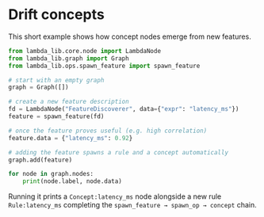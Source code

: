 # Drift concepts

This short example shows how concept nodes emerge from new features.

```python
from lambda_lib.core.node import LambdaNode
from lambda_lib.graph import Graph
from lambda_lib.ops.spawn_feature import spawn_feature

# start with an empty graph
graph = Graph([])

# create a new feature description
fd = LambdaNode("FeatureDiscoverer", data={"expr": "latency_ms"})
feature = spawn_feature(fd)

# once the feature proves useful (e.g. high correlation)
feature.data = {"latency_ms": 0.92}

# adding the feature spawns a rule and a concept automatically
graph.add(feature)

for node in graph.nodes:
    print(node.label, node.data)
```

Running it prints a `Concept:latency_ms` node alongside a new rule
`Rule:latency_ms` completing the `spawn_feature → spawn_op → concept` chain.
